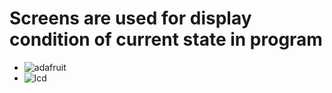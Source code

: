 # Screens are used for display condition of current state in program #

- ![adafruit](https://cdn-shop.adafruit.com/970x728/938-17.jpg)
- ![lcd](https://i.ytimg.com/vi/ymTMqFZEzzA/maxresdefault.jpg) 
